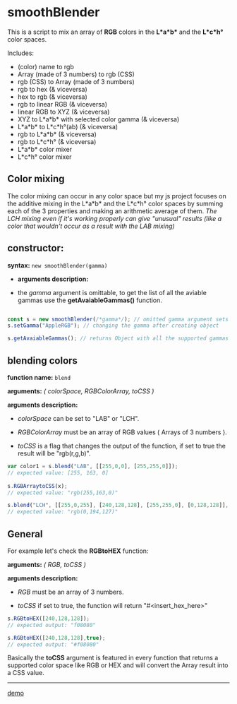 # smoothBlender
This is a script to mix an array of **RGB** colors in the **L\*a\*b\*** and the **L\*c\*h°** color spaces.

Includes:
* (color) name to rgb
* Array (made of 3 numbers) to rgb (CSS)
* rgb (CSS) to Array (made of 3 numbers)
* rgb to hex (& viceversa)
* hex to rgb (& viceversa)
* rgb to linear RGB (& viceversa)
* linear RGB to XYZ (& viceversa)
* XYZ to L\*a\*b\* with selected color gamma (& viceversa)
* L\*a\*b\* to L\*c\*h°(ab) (& viceversa)
* rgb to L\*a\*b\* (& viceversa)
* rgb to L\*c\*h° (& viceversa)
* L\*a\*b\* color mixer
* L\*c\*h° color mixer

## Color mixing

The color mixing can occur in any color space but my js project focuses on the additive mixing in the L\*a\*b\* and the L\*c\*h° color spaces by summing each of the 3 properties and making an arithmetic average of them.
*The LCH mixing even if it's working properly can give "unusual" results (like a color that wouldn't occur as a result with the LAB mixing)*

## constructor:

**syntax:** ```new smoothBlender(gamma)```

* **arguments description:** 

* the *gamma* argument is omittable, to get the list of all the aviable gammas use the **getAvaiableGammas()** function.
```javascript

const s = new smoothBlender(/*gamma*/); // omitted gamma argument sets the gamma to "sRGB"
s.setGamma("AppleRGB"); // changing the gamma after creating object

s.getAvaiableGammas(); // returns Object with all the supported gammas

```

## blending colors

**function name:** ```blend```

**arguments:** *( colorSpace, RGBColorArray, toCSS )*

**arguments description:** 

* *colorSpace* can be set to "LAB" or "LCH". 

* *RGBColorArray* must be an array of RGB values ( Arrays of 3 numbers ). 

* *toCSS* is a flag that changes the output of the function, if set to true the result will be "rgb(r,g,b)".
```javascript
var color1 = s.blend("LAB", [[255,0,0], [255,255,0]]); 
// expected value: [255, 163, 0]
 
s.RGBArraytoCSS(x);
// expected value: "rgb(255,163,0)"

s.blend("LCH", [[255,0,255], [240,128,128], [255,255,0], [0,128,128]], true); 
// expected value: "rgb(0,194,127)"

```
## General

For example let's check the **RGBtoHEX** function:

**arguments:** *( RGB, toCSS )*

**arguments description:** 

* *RGB* must be an array of 3 numbers.

* *toCSS* if set to true, the function will return "#<insert_hex_here>"
```javascript
s.RGBtoHEX([240,128,128]);
// expected output: "f08080"

s.RGBtoHEX([240,128,128],true);
// expected output: "#f08080"

```

Basically the **toCSS** argument is featured in every function that returns a supported color space like RGB or HEX and will convert the Array result into a CSS value.

---
[demo](https://phantom22.github.io/colorSmoothie/)
